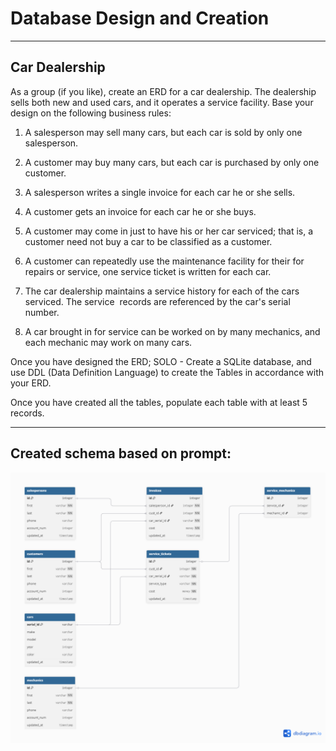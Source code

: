 
# Database Design and Creation

---

## Car Dealership

As a group (if you like), create an ERD for a car dealership. The dealership sells both new and used cars, and it operates a service facility. Base your design on the following business rules:

1.  A salesperson may sell many cars, but each car is sold by only one salesperson.

2.  A customer may buy many cars, but each car is purchased by only one customer.

3.  A salesperson writes a single invoice for each car he or she sells.

4.  A customer gets an invoice for each car he or she buys.

5.  A customer may come in just to have his or her car serviced; that is, a customer need not buy a car to be classified as a customer.

6.  A customer can repeatedly use the maintenance facility for their for repairs or service, one service ticket is written for each car.

7.  The car dealership maintains a service history for each of the cars serviced. The service  records are referenced by the car's serial number.

8.  A car brought in for service can be worked on by many mechanics, and each mechanic may work on many cars.

Once you have designed the ERD; SOLO - Create a SQLite database, and use DDL (Data Definition Language) to create the Tables in accordance with your ERD.

Once you have created all the tables, populate each table with at least 5 records.

---

## Created schema based on prompt:

![image](scema.png)